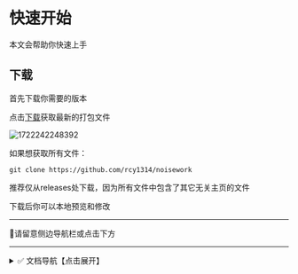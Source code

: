 # 快速开始

本文会帮助你快速上手

## 下载

首先下载你需要的版本

点击[下载](https://github.com/rcy1314/noisework/releases)获取最新的打包文件

![1722242248392](https://jsd.cdn.noisework.cn/gh/rcy1314/tuchuang@main/uPic/1722242248392.png)

如果想获取所有文件：

```
git clone https://github.com/rcy1314/noisework
```

推荐仅从releases处下载，因为所有文件中包含了其它无关主页的文件

下载后你可以本地预览和修改

------

🚀请留意侧边导航栏或点击下方

------

<details>
<summary>✅ 文档导航【点击展开】</summary>

### index首页

[概述](https://docs.noisework.cn/guide/index/intro.html)

[基本配置](https://docs.noisework.cn/guide/index/config.html)

[随机背景前景](https://docs.noisework.cn/guide/index/background.html)

[音乐部件](https://docs.noisework.cn/guide/index/music.html)

[问候提醒弹窗](https://docs.noisework.cn/guide/index/hello.html)

[模拟终端](https://docs.noisework.cn/guide/index/terminal.html)

[广告位部件](https://docs.noisework.cn/guide/index/ads.html)

[RSS动态卡片](https://docs.noisework.cn/guide/index/rss.html)

[侧边文字通告](https://docs.noisework.cn/guide/index/text.html)

[隐藏式时钟](https://docs.noisework.cn/guide/index/clock.html)

[隐藏式页脚](https://docs.noisework.cn/guide/index/footer.html)

[侧边导航按钮](https://docs.noisework.cn/guide/index/tab.html)

### home页

[概述](https://docs.noisework.cn/guide/home/intro.html)

[基本配置](https://docs.noisework.cn/guide/home/config.html)

[头像配置](https://docs.noisework.cn/guide/home/logo.html)

[音乐部件](https://docs.noisework.cn/guide/home/music.html)

[问候时间部件](https://docs.noisework.cn/guide/home/hello.html)

[RSS动态卡片](https://docs.noisework.cn/guide/home/rss.html)

[云盘资源卡片](https://docs.noisework.cn/guide/home/yunpan.html)

[摸鱼日历](https://docs.noisework.cn/guide/home/moyu.html)

[躲猫猫](https://docs.noisework.cn/guide/home/maomao.html)

[轮播相册](https://docs.noisework.cn/guide/home/photo.html)

[手机页导航](https://docs.noisework.cn/guide/home/nav.html)

[公告通知](https://docs.noisework.cn/guide/home/notify.html)

[每日60秒](https://docs.noisework.cn/guide/home/days.html)

### PWA模式

[配置](https://docs.noisework.cn/guide/pwa.html)

### loading载入

[配置](https://docs.noisework.cn/guide/loading.html)

### 聊天室

[配置](https://docs.noisework.cn/guide/chat.html)

### 右键菜单

[配置](https://docs.noisework.cn/guide/right.html)
